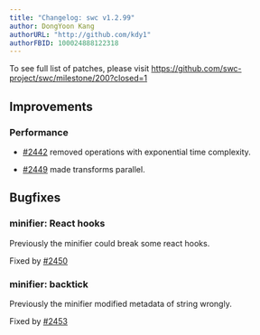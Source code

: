 ```yaml
---
title: "Changelog: swc v1.2.99"
author: DongYoon Kang
authorURL: "http://github.com/kdy1"
authorFBID: 100024888122318
---
```


To see full list of patches, please visit https://github.com/swc-project/swc/milestone/200?closed=1

## Improvements

### Performance

- [#2442](https://github.com/swc-project/swc/pull/2442) removed operations with exponential time complexity.

- [#2449](https://github.com/swc-project/swc/pull/2449) made transforms parallel.

## Bugfixes

### minifier: React hooks

Previously the minifier could break some react hooks.

Fixed by [#2450](https://github.com/swc-project/swc/pull/2450)

### minifier: backtick

Previously the minifier modified metadata of string wrongly.

Fixed by [#2453](https://github.com/swc-project/swc/pull/2453)
